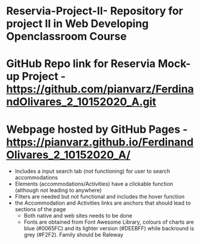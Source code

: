# Reservia-Project-II- Repository for project II in Web Developing Openclassroom Course 

# GitHub Repo link for Reservia Mock-up Project - https://github.com/pianvarz/FerdinandOlivares_2_10152020_A.git
# Webpage hosted by GitHub Pages - https://pianvarz.github.io/FerdinandOlivares_2_10152020_A/

  * Includes a input search tab (not functioning) for user to search accommodations
  * Elements (accommodations/Activities) have a clickable function (although not leading to anywhere)
  * Filters are needed but not functional and includes the hover function
  * the Accommodation and Activities links are anchors that should lead to sections of the page
     - Both native and web sites needs to be done
     - Fonts are obtained from Font Awesome Library, colours of charts are blue (#0065FC) and its lighter version (#DEEBFF) while backround is grey (#F2F2). Family should be Raleway


